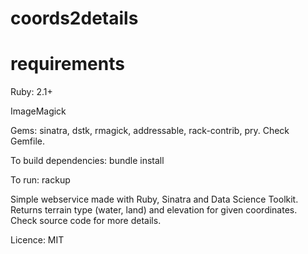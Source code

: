 coords2details
==============

requirements
==============
Ruby: 2.1+

ImageMagick

Gems: sinatra, dstk, rmagick, addressable, rack-contrib, pry.
Check Gemfile.

To build dependencies:
bundle install

To run:
rackup

Simple webservice made with Ruby, Sinatra and Data Science Toolkit.
Returns terrain type (water, land) and elevation for given coordinates.
Check source code for more details.

Licence: MIT
